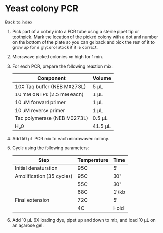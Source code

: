# Yeast colony PCR

[Back to index](https://zentnerlab.github.io/)

1. Pick part of a colony into a PCR tube using a sterile pipet tip or toothpick. Mark the location of the picked colony with a dot and number on the bottom of the plate so you can go back and pick the rest of it to grow up for a glycerol stock if it is correct.

2. Microwave picked colonies on high for 1 min.

3. For each PCR, prepare the following reaction mix:
    
    | Component | Volume |
    |-----------|--------|
    | 10X Taq buffer (NEB M0273L) | 5 μL |
    | 10 mM dNTPs (2.5 mM each) | 1 μL |
    | 10 μM forward primer | 1 μL |
    | 10 μM reverse primer | 1 μL |
    | Taq polymerase (NEB M0273L) | 0.5 μL |
    | H&#8322;O | 41.5 μL |

4. Add 50 μL PCR mix to each microwaved colony.

5. Cycle using the following parameters:

    | Step                      | Temperature | Time  |
    |---------------------------|-------------|-------|
    | Initial denaturation      | 95C         | 5'    |
    | Amplification (35 cycles) | 95C         | 30"   |
    |                           | 55C         | 30"   |
    |                           | 68C         | 1'/kb |
    | Final extension           | 72C         | 5'    |
    |                           | 4C          | Hold  |
    
6. Add 10 μL 6X loading dye, pipet up and down to mix, and load 10 μL on an agarose gel.
